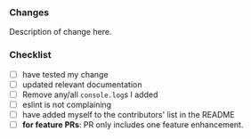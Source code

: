 
### Changes

Description of change here.

### Checklist

* [ ] have tested my change
* [ ] updated relevant documentation
* [ ] Remove any/all `console.log`s I added
* [ ] eslint is not complaining
* [ ] have added myself to the contributors' list in the README
* [ ] **for feature PRs**: PR only includes one feature enhancement.
